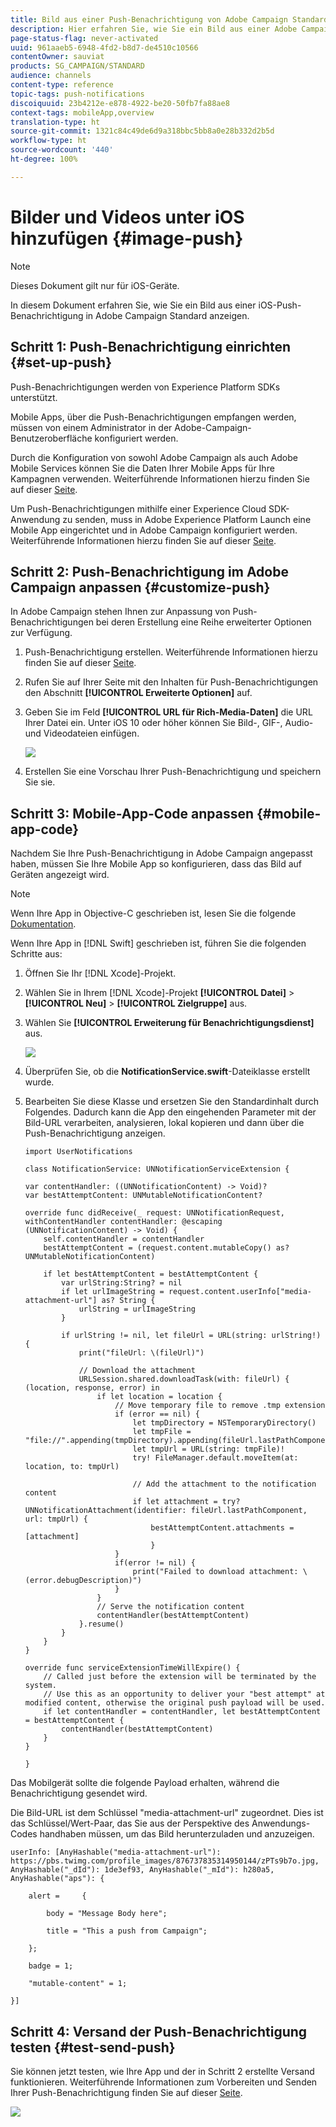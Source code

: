 ```yaml
---
title: Bild aus einer Push-Benachrichtigung von Adobe Campaign Standard anzeigen
description: Hier erfahren Sie, wie Sie ein Bild aus einer Adobe Campaign-Push-Benachrichtigung auf einem iOS-Gerät anzeigen.
page-status-flag: never-activated
uuid: 961aaeb5-6948-4fd2-b8d7-de4510c10566
contentOwner: sauviat
products: SG_CAMPAIGN/STANDARD
audience: channels
content-type: reference
topic-tags: push-notifications
discoiquuid: 23b4212e-e878-4922-be20-50fb7fa88ae8
context-tags: mobileApp,overview
translation-type: ht
source-git-commit: 1321c84c49de6d9a318bbc5bb8a0e28b332d2b5d
workflow-type: ht
source-wordcount: '440'
ht-degree: 100%

---
```



# Bilder und Videos unter iOS hinzufügen {#image-push}

>[!NOTE]
>
>Dieses Dokument gilt nur für iOS-Geräte.

In diesem Dokument erfahren Sie, wie Sie ein Bild aus einer iOS-Push-Benachrichtigung in Adobe Campaign Standard anzeigen.

## Schritt 1: Push-Benachrichtigung einrichten {#set-up-push}

Push-Benachrichtigungen werden von Experience Platform SDKs unterstützt.

Mobile Apps, über die Push-Benachrichtigungen empfangen werden, müssen von einem Administrator in der Adobe-Campaign-Benutzeroberfläche konfiguriert werden.

Durch die Konfiguration von sowohl Adobe Campaign als auch Adobe Mobile Services können Sie die Daten Ihrer Mobile Apps für Ihre Kampagnen verwenden. Weiterführende Informationen hierzu finden Sie auf dieser [Seite](https://helpx.adobe.com/de/campaign/kb/configuring-app-sdk.html).

Um Push-Benachrichtigungen mithilfe einer Experience Cloud SDK-Anwendung zu senden, muss in Adobe Experience Platform Launch eine Mobile App eingerichtet und in Adobe Campaign konfiguriert werden. Weiterführende Informationen hierzu finden Sie auf dieser [Seite](https://helpx.adobe.com/de/campaign/kb/configuring-app-sdk.html#ChannelspecificapplicationconfigurationinAdobeCampaign).

## Schritt 2: Push-Benachrichtigung im Adobe Campaign anpassen {#customize-push}

In Adobe Campaign stehen Ihnen zur Anpassung von Push-Benachrichtigungen bei deren Erstellung eine Reihe erweiterter Optionen zur Verfügung.

1. Push-Benachrichtigung erstellen. Weiterführende Informationen hierzu finden Sie auf dieser [Seite](../../channels/using/preparing-and-sending-a-push-notification.md).

1. Rufen Sie auf Ihrer Seite mit den Inhalten für Push-Benachrichtigungen den Abschnitt **[!UICONTROL Erweiterte Optionen]** auf.

1. Geben Sie im Feld **[!UICONTROL URL für Rich-Media-Daten]** die URL Ihrer Datei ein.
Unter iOS 10 oder höher können Sie Bild-, GIF-, Audio- und Videodateien einfügen.

   ![](assets/push_notif_advanced_6.png)

1. Erstellen Sie eine Vorschau Ihrer Push-Benachrichtigung und speichern Sie sie.

## Schritt 3: Mobile-App-Code anpassen {#mobile-app-code}

Nachdem Sie Ihre Push-Benachrichtigung in Adobe Campaign angepasst haben, müssen Sie Ihre Mobile App so konfigurieren, dass das Bild auf Geräten angezeigt wird.

>[!NOTE]
>
>Wenn Ihre App in Objective-C geschrieben ist, lesen Sie die folgende [Dokumentation](https://docs.adobe.com/content/help/de-DE/mobile-services/ios/messaging-ios/push-messaging/c-set-up-rich-push-notif-ios.html).

Wenn Ihre App in [!DNL Swift] geschrieben ist, führen Sie die folgenden Schritte aus:

1. Öffnen Sie Ihr [!DNL Xcode]-Projekt.

1. Wählen Sie in Ihrem [!DNL Xcode]-Projekt **[!UICONTROL Datei]** > **[!UICONTROL Neu]** > **[!UICONTROL Zielgruppe]** aus.

1. Wählen Sie **[!UICONTROL Erweiterung für Benachrichtigungsdienst]** aus.

   ![](assets/push_notif_advanced_12.png)

1. Überprüfen Sie, ob die **NotificationService.swift**-Dateiklasse erstellt wurde.

1. Bearbeiten Sie diese Klasse und ersetzen Sie den Standardinhalt durch Folgendes.
Dadurch kann die App den eingehenden Parameter mit der Bild-URL verarbeiten, analysieren, lokal kopieren und dann über die Push-Benachrichtigung anzeigen.

   ```
   import UserNotifications
   
   class NotificationService: UNNotificationServiceExtension {
   
   var contentHandler: ((UNNotificationContent) -> Void)?
   var bestAttemptContent: UNMutableNotificationContent?
   
   override func didReceive(_ request: UNNotificationRequest, withContentHandler contentHandler: @escaping (UNNotificationContent) -> Void) {
       self.contentHandler = contentHandler
       bestAttemptContent = (request.content.mutableCopy() as? UNMutableNotificationContent)
   
       if let bestAttemptContent = bestAttemptContent {
           var urlString:String? = nil
           if let urlImageString = request.content.userInfo["media-attachment-url"] as? String {
               urlString = urlImageString
           }
   
           if urlString != nil, let fileUrl = URL(string: urlString!) {
               print("fileUrl: \(fileUrl)")
   
               // Download the attachment
               URLSession.shared.downloadTask(with: fileUrl) { (location, response, error) in
                   if let location = location {
                       // Move temporary file to remove .tmp extension
                       if (error == nil) {
                           let tmpDirectory = NSTemporaryDirectory()
                           let tmpFile = "file://".appending(tmpDirectory).appending(fileUrl.lastPathComponent)
                           let tmpUrl = URL(string: tmpFile)!
                           try! FileManager.default.moveItem(at: location, to: tmpUrl)
   
                           // Add the attachment to the notification content
                           if let attachment = try? UNNotificationAttachment(identifier: fileUrl.lastPathComponent, url: tmpUrl) {
                               bestAttemptContent.attachments = [attachment]
                               }
                       }
                       if(error != nil) {
                           print("Failed to download attachment: \(error.debugDescription)")
                       }
                   }
                   // Serve the notification content
                   contentHandler(bestAttemptContent)
               }.resume()
           }
       }
   }
   
   override func serviceExtensionTimeWillExpire() {
       // Called just before the extension will be terminated by the system.
       // Use this as an opportunity to deliver your "best attempt" at modified content, otherwise the original push payload will be used.
       if let contentHandler = contentHandler, let bestAttemptContent = bestAttemptContent {
           contentHandler(bestAttemptContent)
       }
   }
   
   }
   ```

Das Mobilgerät sollte die folgende Payload erhalten, während die Benachrichtigung gesendet wird.

Die Bild-URL ist dem Schlüssel &quot;media-attachment-url&quot; zugeordnet. Dies ist das Schlüssel/Wert-Paar, das Sie aus der Perspektive des Anwendungs-Codes handhaben müssen, um das Bild herunterzuladen und anzuzeigen.

```
userInfo: [AnyHashable("media-attachment-url"): https://pbs.twimg.com/profile_images/876737835314950144/zPTs9b7o.jpg, AnyHashable("_dId"): 1de3ef93, AnyHashable("_mId"): h280a5, AnyHashable("aps"): {
 
    alert =     {
 
        body = "Message Body here";
 
        title = "This a push from Campaign";
 
    };
 
    badge = 1;
 
    "mutable-content" = 1;
 
}]
```

## Schritt 4: Versand der Push-Benachrichtigung testen {#test-send-push}

Sie können jetzt testen, wie Ihre App und der in Schritt 2 erstellte Versand funktionieren. Weiterführende Informationen zum Vorbereiten und Senden Ihrer Push-Benachrichtigung finden Sie auf dieser [Seite](../../channels/using/preparing-and-sending-a-push-notification.md).

![](assets/push_notif_advanced_34.png)

